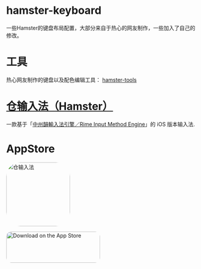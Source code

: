 # hamster-keyboard

一些Hamster的键盘布局配置，大部分来自于热心的网友制作，一些加入了自己的修改。

# 工具
热心网友制作的键盘以及配色编辑工具： [hamster-tools](https://lost-melody.github.io/hamster-tools)

# [仓输入法（Hamster）](https://github.com/imfuxiao/Hamster)

一款基于「[中州韻輸入法引擎／Rime Input Method Engine](https://github.com/rime/librime)」的 iOS 版本输入法.

# AppStore

<a href="https://apps.apple.com/cn/app/%E4%BB%93%E8%BE%93%E5%85%A5%E6%B3%95/id6446617683?itscg=30200&amp;itsct=apps_box_appicon" style="width: 170px; height: 170px; border-radius: 22%; overflow: hidden; display: inline-block; vertical-align: middle;"><img src="https://is4-ssl.mzstatic.com/image/thumb/Purple126/v4/16/b3/b8/16b3b836-12aa-206a-f849-79e37bf6528c/AppIcon-0-1x_U007emarketing-0-10-0-85-220.png/540x540bb.jpg" alt="仓输入法" style="width: 170px; height: 170px; border-radius: 22%; overflow: hidden; display: inline-block; vertical-align: middle;"></a>

<a href="https://apps.apple.com/cn/app/%E4%BB%93%E8%BE%93%E5%85%A5%E6%B3%95/id6446617683?itsct=apps_box_badge&amp;itscg=30200" style="display: inline-block; overflow: hidden; border-radius: 13px; width: 250px; height: 83px;"><img src="https://tools.applemediaservices.com/api/badges/download-on-the-app-store/black/en-us?size=250x83&amp;releaseDate=1680912000" alt="Download on the App Store" style="border-radius: 13px; width: 250px; height: 83px;"></a>